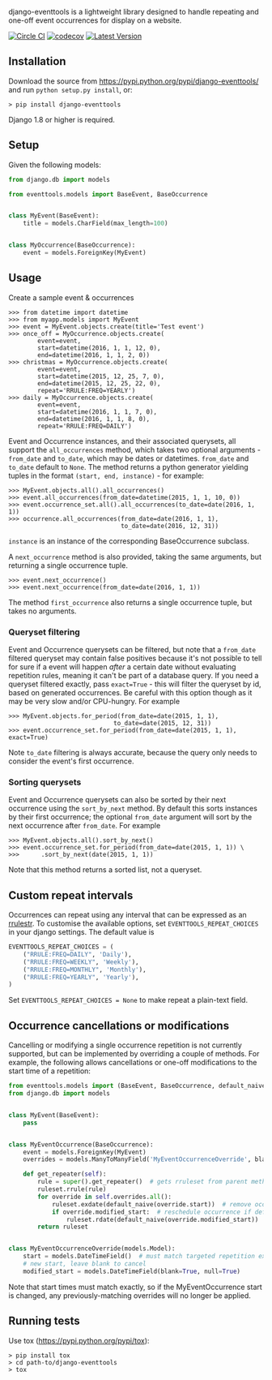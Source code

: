 django-eventtools is a lightweight library designed to handle repeating and
one-off event occurrences for display on a website.

[![Circle CI](https://circleci.com/gh/gregplaysguitar/django-eventtools.svg?style=svg)](https://circleci.com/gh/gregplaysguitar/django-eventtools)
[![codecov](https://codecov.io/gh/gregplaysguitar/django-eventtools/branch/master/graph/badge.svg)](https://codecov.io/gh/gregplaysguitar/django-eventtools)
[![Latest Version](https://img.shields.io/pypi/v/django-eventtools.svg?style=flat)](https://pypi.python.org/pypi/django-eventtools/)


## Installation

Download the source from https://pypi.python.org/pypi/django-eventtools/
and run `python setup.py install`, or:

    > pip install django-eventtools

Django 1.8 or higher is required.


## Setup

Given the following models:

```python
from django.db import models

from eventtools.models import BaseEvent, BaseOccurrence


class MyEvent(BaseEvent):
    title = models.CharField(max_length=100)


class MyOccurrence(BaseOccurrence):
    event = models.ForeignKey(MyEvent)
```

## Usage

Create a sample event & occurrences

    >>> from datetime import datetime
    >>> from myapp.models import MyEvent
    >>> event = MyEvent.objects.create(title='Test event')
    >>> once_off = MyOccurrence.objects.create(
            event=event,
            start=datetime(2016, 1, 1, 12, 0),
            end=datetime(2016, 1, 1, 2, 0))
    >>> christmas = MyOccurrence.objects.create(
            event=event,
            start=datetime(2015, 12, 25, 7, 0),
            end=datetime(2015, 12, 25, 22, 0),
            repeat='RRULE:FREQ=YEARLY')
    >>> daily = MyOccurrence.objects.create(
            event=event,
            start=datetime(2016, 1, 1, 7, 0),
            end=datetime(2016, 1, 1, 8, 0),
            repeat='RRULE:FREQ=DAILY')

Event and Occurrence instances, and their associated querysets, all support
the `all_occurrences` method, which takes two optional arguments - `from_date`
and `to_date`, which may be dates or datetimes. `from_date` and `to_date` 
default to `None`. The method returns a python generator
yielding tuples in the format `(start, end, instance)` - for example:

    >>> MyEvent.objects.all().all_occurrences()
    >>> event.all_occurrences(from_date=datetime(2015, 1, 1, 10, 0))
    >>> event.occurrence_set.all().all_occurrences(to_date=date(2016, 1, 1))
    >>> occurrence.all_occurrences(from_date=date(2016, 1, 1),
                                   to_date=date(2016, 12, 31))

`instance` is an instance of the corresponding BaseOccurrence subclass.

A `next_occurrence` method is also provided, taking the same arguments,
but returning a single occurrence tuple.

    >>> event.next_occurrence()
    >>> event.next_occurrence(from_date=date(2016, 1, 1))

The method `first_occurrence` also returns a single occurrence tuple, but
takes no arguments.

### Queryset filtering

Event and Occurrence querysets can be filtered, but note that a `from_date`
filtered queryset may contain false positives because it's not possible to tell
for sure if a event will happen _after_ a certain date without evaluating
repetition rules, meaning it can't be part of a database query. If you need a
queryset filtered exactly, pass `exact=True` - this will filter the queryset by
id, based on generated occurrences. Be careful with this option though as it
may be very slow and/or CPU-hungry. For example

    >>> MyEvent.objects.for_period(from_date=date(2015, 1, 1),
                                 to_date=date(2015, 12, 31))
    >>> event.occurrence_set.for_period(from_date=date(2015, 1, 1), exact=True)

Note `to_date` filtering is always accurate, because the query only needs to
consider the event's first occurrence.

### Sorting querysets

Event and Occurrence querysets can also be sorted by their next occurrence
using the `sort_by_next` method. By default this sorts instances by their
first occurrence; the optional `from_date` argument will sort by the next
occurrence after `from_date`. For example

    >>> MyEvent.objects.all().sort_by_next()
    >>> event.occurrence_set.for_period(from_date=date(2015, 1, 1)) \
    >>>      .sort_by_next(date(2015, 1, 1))

Note that this method returns a sorted list, not a queryset.

## Custom repeat intervals

Occurrences can repeat using any interval that can be expressed as an
[rrulestr](https://labix.org/python-dateutil#head-e987b581aebacf25c7276d3e9214385a12a091f2).
To customise the available options, set `EVENTTOOLS_REPEAT_CHOICES` in
your django settings. The default value is

```python
EVENTTOOLS_REPEAT_CHOICES = (
    ("RRULE:FREQ=DAILY", 'Daily'),
    ("RRULE:FREQ=WEEKLY", 'Weekly'),
    ("RRULE:FREQ=MONTHLY", 'Monthly'),
    ("RRULE:FREQ=YEARLY", 'Yearly'),
)
```

Set `EVENTTOOLS_REPEAT_CHOICES = None` to make repeat a plain-text field.

## Occurrence cancellations or modifications

Cancelling or modifying a single occurrence repetition is not currently supported, but can be implemented by overriding a couple of methods. For example, the following allows cancellations or one-off modifications to the start time of a repetition:

```python
from eventtools.models import (BaseEvent, BaseOccurrence, default_naive)
from django.db import models


class MyEvent(BaseEvent):
	pass


class MyEventOccurrence(BaseOccurrence):
    event = models.ForeignKey(MyEvent)
    overrides = models.ManyToManyField('MyEventOccurrenceOverride', blank=True)

    def get_repeater(self):
        rule = super().get_repeater()  # gets rruleset from parent method
        ruleset.rrule(rule)
        for override in self.overrides.all():
            ruleset.exdate(default_naive(override.start))  # remove occurrence
            if override.modified_start:  # reschedule occurrence if defined
                ruleset.rdate(default_naive(override.modified_start))
        return ruleset


class MyEventOccurrenceOverride(models.Model):
    start = models.DateTimeField()  # must match targeted repetition exactly
    # new start, leave blank to cancel
    modified_start = models.DateTimeField(blank=True, null=True)  
```

Note that start times must match exactly, so if the MyEventOccurrence start is changed, any previously-matching overrides will no longer be applied.

## Running tests

Use tox (<https://pypi.python.org/pypi/tox>):

    > pip install tox
    > cd path-to/django-eventtools
    > tox
